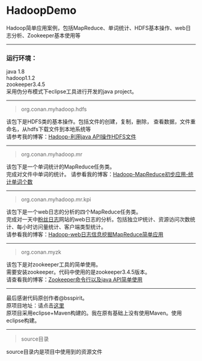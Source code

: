 # HadoopDemo
Hadoop简单应用案例，包括MapReduce、单词统计、HDFS基本操作、web日志分析、Zookeeper基本使用等  
  
------------------------------
### 运行环境：  
java 1.8  
hadoop1.1.2  
zookeeper3.4.5  
采用伪分布模式下eclipse工具进行开发的java project。    
  
  
------------------------------
>org.conan.myhadoop.hdfs    

该包下是HDFS类的基本操作。包括文件的创建，复制，删除， 查看数据，文件重命名，从hdfs下载文件到本地系统等  
请参考我的博客：[Hadoop-利用java API操作HDFS文件](http://blog.csdn.net/u010156024/article/details/50113273)  
  
  
------------------------------
>org.conan.myhadoop.mr  

该包下是一个单词统计的MapReduce任务类。  
完成对文件中单词的统计。 
请参看我的博客：[Hadoop-MapReduce初步应用-统计单词个数](http://blog.csdn.net/u010156024/article/details/50117659)  
  
  
------------------------------
>org.conan.myhadoop.mr.kpi  

该包下是一个web日志的分析的四个MapReduce任务类。  
完成对一天中[粉丝日志](http://blog.fens.me/)网站的web日志的分析。包括独立IP统计、资源访问次数统计、每小时访问量统计、客户端类型统计。  
请参看我的博客：[Hadoop-web日志信息挖掘MapReduce简单应用](http://blog.csdn.net/u010156024/article/details/50147697)  
  
  
------------------------------
>org.conan.myzk  

该包下是对zookeeper工具的简单使用。  
需要安装zookeeper。代码中使用的是zookeeper3.4.5版本。  
请查看我的博客：[Zookeeper命令行以及java API简单使用](http://blog.csdn.net/u010156024/article/details/50151029)  
  
------------------------------
最后感谢代码原创作者@bsspirit。    
原项目地址：请点击[这里](https://github.com/bsspirit/maven_hadoop_template)    
原项目采用eclipse+Maven构建的。我在原有基础上没有使用Maven。使用eclipse构建。    
  
------------------------------
>source目录    

source目录内是项目中使用到的资源文件      

